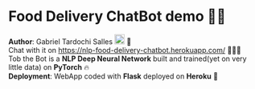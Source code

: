 # Food Delivery ChatBot demo :robot::thought_balloon: 
**Author**: Gabriel Tardochi Salles
[<img src="https://logodix.com/logo/79569.png" width="20" height="20">](http://www.linkedin.com/in/gabriel-tardochi-salles-a1653a193)
:wave:  
Chat with it on https://nlp-food-delivery-chatbot.herokuapp.com/ :wave::robot::thought_balloon:  
Tob the Bot is a **NLP Deep Neural Network** built and trained(yet on very little data) on **PyTorch** :fire:  
**Deployment**: WebApp coded with **Flask** deployed on **Heroku** :rocket:
